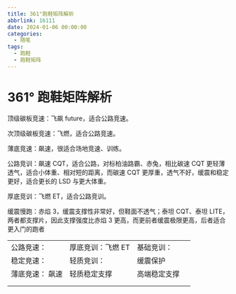 ```yaml
---
title: 361°跑鞋矩阵解析
abbrlink: 16111
date: 2024-01-06 00:00:00
categories:
  - 随笔
tags:
  - 跑鞋
  - 跑鞋矩阵
---
```


# 361° 跑鞋矩阵解析

顶级碳板竞速：飞飙 future，适合公路竞速。

次顶级碳板竞速：飞燃，适合公路竞速。

薄底竞速：飙速，很适合场地竞速、训练。

公路竞训：飙速 CQT，适合公路，对标柏油路霸、赤兔，相比碳速 CQT 更轻薄透气，适合小体重、相对短的距离，而碳速 CQT 更厚重，透气不好，缓震和稳定更好，适合更长的 LSD 与更大体重。

厚底竞训：飞燃 ET，适合公路竞训。

缓震慢跑：赤焰 3，缓震支撑性非常好，但鞋面不透气；泰坦 CQT、泰坦 LITE，两者都支撑片，因此支撑强度比赤焰 3 更高，而更前者缓震极限更高，后者适合更入门的跑者

|                  |                   |              |      |
| :--------------- | ----------------- | ------------ | ---- |
| 公路竞速：       | 厚底竞训：飞燃 ET | 基础竞训：   |      |
| 稳定竞速：       | 轻质竞训：        | 缓震保护     |      |
| 薄底竞速：  飙速 | 轻质稳定支撑      | 高端稳定支撑 |      |
|                  |                   |              |      |
|                  |                   |              |      |

